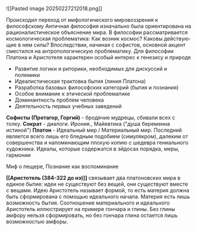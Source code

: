 ![[Pasted image 20250227212018.png]]


Происходил переход от мифологического мировоззрения к философскому
Античная философия изначально была ориентирована на рационалистическое объяснение мира. В философии рассматривается космологическая проблематика: Как возник космос?
Каковы действую­щие в нем силы? Впоследствии, начиная с софистов, основной акцент сместился на антропологическую проблематику. Для философии Платона и Аристотеля характерен особый интерес к генезису и природе

* Развитие логики и риторики, необходимых для дискуссий и полемики
* Идеалистическая трактовка бытия (линия Платона)
* Разработка базовых философских категорий (бытия и познания)
* Особое внимание к этической проблематике
* Доминантность проблем человека
* Деятельность первых учебных заведений

**Софисты (Протагор, Горгий)** - бродячие мудрецы, сбивали всех с толку.
**Сократ** - диалоги. Ирония., Майевтика ("душа беременна истиной")
**Платон** - Идеальный мир / Материальный мир. Последний является всего лишь его бледным подобием (симулякром), далеким от совершенства и напоминающим плохую копию с шедевра гениального художника. Идеалы, которые содержатся в эйдосах порядка, меры, гармонии

Миф о пещере, Познание как воспоминание

**[[Аристотель (384-322 до нэ)]]** связывает два платоновских мира в единое бытие: идеи не существуют без вещей, они существуют вместе с вещами. Идею Аристотель называет формой, то есть материя должна быть сформирована с помощью идеального начала. Материя есть лишь возможность бытия. Соотношение материального и идеального Аристотель иллюстрирует на примере гончара и глины. Без глины амфору нельзя сформировать, но без гончара глина остается лишь возможностью амфоры.

